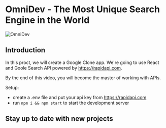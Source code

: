 # OmniDev - The Most Unique Search Engine in the World

![OmniDev](https://i.ibb.co/yQdYhtq/image.png)

## Introduction


In this proct, we will create a Google Clone app. We're going to use React and Goole Search API powered by https://rapidapi.com.

By the end of this video, you will become the master of working with APIs.

Setup:
- create a .env file and put your api key from https://rapidapi.com
- run ```npm i && npm start``` to start the development server

## Stay up to date with new projects

